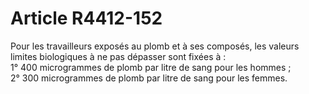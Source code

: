 # Article R4412-152

  
Pour les travailleurs exposés au plomb et à ses composés, les valeurs limites biologiques à ne pas dépasser sont fixées à :   
1° 400 microgrammes de plomb par litre de sang pour les hommes ;   
2° 300 microgrammes de plomb par litre de sang pour les femmes.
